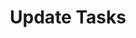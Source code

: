 ---
title: Update Tasks
excerpt: Updates the status of existing tasks and metadata details.
api:
  file: customer-v11.json
  operationId: update-tasks
deprecated: false
hidden: false
metadata:
  title: ''
  description: ''
  robots: index
next:
  description: ''
---